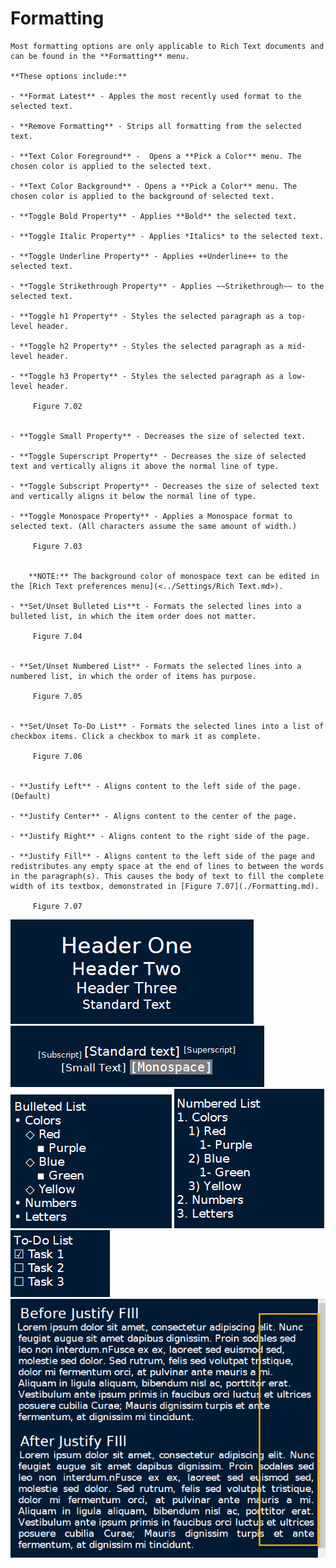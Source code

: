 
# Formatting


	Most formatting options are only applicable to Rich Text documents and can be found in the **Formatting** menu.
	
	**These options include:**
	
	- **Format Latest** - Apples the most recently used format to the selected text.

	- **Remove Formatting** - Strips all formatting from the selected text.

	- **Text Color Foreground** -  Opens a **Pick a Color** menu. The chosen color is applied to the selected text.

	- **Text Color Background** - Opens a **Pick a Color** menu. The chosen color is applied to the background of selected text.

	- **Toggle Bold Property** - Applies **Bold** the selected text.

	- **Toggle Italic Property** - Applies *Italics* to the selected text.

	- **Toggle Underline Property** - Applies ++Underline++ to the selected text.

	- **Toggle Strikethrough Property** - Applies ~~Strikethrough~~ to the selected text.

	- **Toggle h1 Property** - Styles the selected paragraph as a top-level header.

	- **Toggle h2 Property** - Styles the selected paragraph as a mid-level header.

	- **Toggle h3 Property** - Styles the selected paragraph as a low-level header.
	
		 Figure 7.02
		

	- **Toggle Small Property** - Decreases the size of selected text.

	- **Toggle Superscript Property** - Decreases the size of selected text and vertically aligns it above the normal line of type.

	- **Toggle Subscript Property** - Decreases the size of selected text and vertically aligns it below the normal line of type.

	- **Toggle Monospace Property** - Applies a Monospace format to selected text. (All characters assume the same amount of width.)
	
		 Figure 7.03
		
	
		**NOTE:** The background color of monospace text can be edited in the [Rich Text preferences menu](<../Settings/Rich Text.md>).

	- **Set/Unset Bulleted Lis**t - Formats the selected lines into a bulleted list, in which the item order does not matter.
	
		 Figure 7.04
		

	- **Set/Unset Numbered List** - Formats the selected lines into a numbered list, in which the order of items has purpose.
	
		 Figure 7.05
		

	- **Set/Unset To-Do List** - Formats the selected lines into a list of checkbox items. Click a checkbox to mark it as complete.
	
		 Figure 7.06
		

	- **Justify Left** - Aligns content to the left side of the page. (Default)

	- **Justify Center** - Aligns content to the center of the page.

	- **Justify Right** - Aligns content to the right side of the page.

	- **Justify Fill** - Aligns content to the left side of the page and redistributes any empty space at the end of lines to between the words in the paragraph(s). This causes the body of text to fill the complete width of its textbox, demonstrated in [Figure 7.07](./Formatting.md).
	
		 Figure 7.07
		
![unnamed_4737819096da4dacb2ff5d2a386ecbe0](./unnamed_4737819096da4dacb2ff5d2a386ecbe0.png)
![unnamed_c241330b01a9471f9e8a774bcf36d58b](./unnamed_c241330b01a9471f9e8a774bcf36d58b.png)
![unnamed_6c307511b2b9437aa8df6ec4ce4a2bbd](./unnamed_6c307511b2b9437aa8df6ec4ce4a2bbd.png)
![unnamed_371ecd7b27cd413087229389571aa876](./unnamed_371ecd7b27cd413087229389571aa876.png)
![unnamed_1a2a73ed562b4f79837459eef50bea63](./unnamed_1a2a73ed562b4f79837459eef50bea63.png)
![unnamed_5be6128e18c24797a142ea7d17be3111](./unnamed_5be6128e18c24797a142ea7d17be3111.png)
